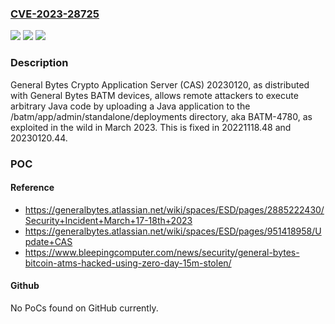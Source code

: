 ### [CVE-2023-28725](https://cve.mitre.org/cgi-bin/cvename.cgi?name=CVE-2023-28725)
![](https://img.shields.io/static/v1?label=Product&message=n%2Fa&color=blue)
![](https://img.shields.io/static/v1?label=Version&message=n%2Fa%20&color=brightgreen)
![](https://img.shields.io/static/v1?label=Vulnerability&message=n%2Fa&color=brightgreen)

### Description

General Bytes Crypto Application Server (CAS) 20230120, as distributed with General Bytes BATM devices, allows remote attackers to execute arbitrary Java code by uploading a Java application to the /batm/app/admin/standalone/deployments directory, aka BATM-4780, as exploited in the wild in March 2023. This is fixed in 20221118.48 and 20230120.44.

### POC

#### Reference
- https://generalbytes.atlassian.net/wiki/spaces/ESD/pages/2885222430/Security+Incident+March+17-18th+2023
- https://generalbytes.atlassian.net/wiki/spaces/ESD/pages/951418958/Update+CAS
- https://www.bleepingcomputer.com/news/security/general-bytes-bitcoin-atms-hacked-using-zero-day-15m-stolen/

#### Github
No PoCs found on GitHub currently.


